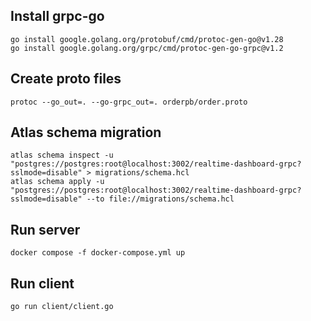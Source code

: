 ## Install grpc-go

`go install google.golang.org/protobuf/cmd/protoc-gen-go@v1.28`  
`go install google.golang.org/grpc/cmd/protoc-gen-go-grpc@v1.2`    


## Create proto files

`protoc --go_out=. --go-grpc_out=. orderpb/order.proto`  


## Atlas schema migration

`atlas schema inspect -u "postgres://postgres:root@localhost:3002/realtime-dashboard-grpc?sslmode=disable" > migrations/schema.hcl`  
`atlas schema apply -u "postgres://postgres:root@localhost:3002/realtime-dashboard-grpc?sslmode=disable" --to file://migrations/schema.hcl`  


## Run server

`docker compose -f docker-compose.yml up` 


## Run client

`go run client/client.go`  
